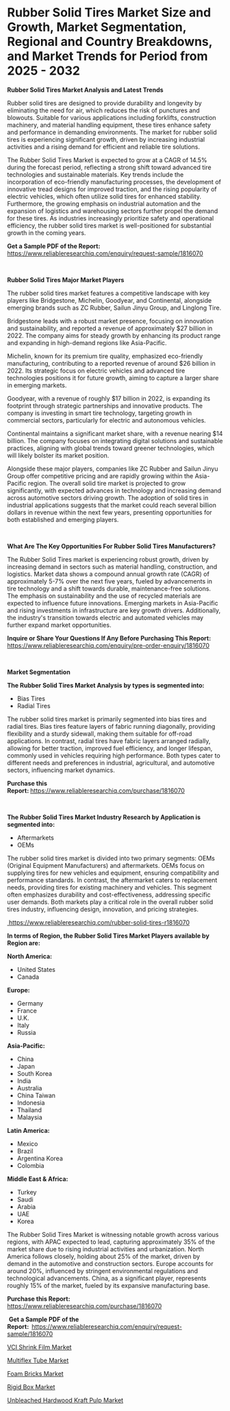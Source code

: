 <p><h1>Rubber Solid Tires Market Size and Growth, Market Segmentation, Regional and Country Breakdowns, and Market Trends for Period from 2025 -  2032</h1></p><p><strong>Rubber Solid Tires Market Analysis and Latest Trends</strong></p>
<p><p>Rubber solid tires are designed to provide durability and longevity by eliminating the need for air, which reduces the risk of punctures and blowouts. Suitable for various applications including forklifts, construction machinery, and material handling equipment, these tires enhance safety and performance in demanding environments. The market for rubber solid tires is experiencing significant growth, driven by increasing industrial activities and a rising demand for efficient and reliable tire solutions.</p><p>The Rubber Solid Tires Market is expected to grow at a CAGR of 14.5% during the forecast period, reflecting a strong shift toward advanced tire technologies and sustainable materials. Key trends include the incorporation of eco-friendly manufacturing processes, the development of innovative tread designs for improved traction, and the rising popularity of electric vehicles, which often utilize solid tires for enhanced stability. Furthermore, the growing emphasis on industrial automation and the expansion of logistics and warehousing sectors further propel the demand for these tires. As industries increasingly prioritize safety and operational efficiency, the rubber solid tires market is well-positioned for substantial growth in the coming years.</p></p>
<p><strong>Get a Sample PDF of the Report:&nbsp;</strong> <a href="https://www.reliableresearchiq.com/enquiry/request-sample/1816070?utm_campaign=1088&utm_medium=2&utm_source=Github&utm_content=ia&utm_term=30012025&utm_id=rubber-solid-tires">https://www.reliableresearchiq.com/enquiry/request-sample/1816070</a></p>
<p>&nbsp;</p>
<p><strong>Rubber Solid Tires Major Market Players</strong></p>
<p><p>The rubber solid tires market features a competitive landscape with key players like Bridgestone, Michelin, Goodyear, and Continental, alongside emerging brands such as ZC Rubber, Sailun Jinyu Group, and Linglong Tire. </p><p>Bridgestone leads with a robust market presence, focusing on innovation and sustainability, and reported a revenue of approximately $27 billion in 2022. The company aims for steady growth by enhancing its product range and expanding in high-demand regions like Asia-Pacific.</p><p>Michelin, known for its premium tire quality, emphasized eco-friendly manufacturing, contributing to a reported revenue of around $26 billion in 2022. Its strategic focus on electric vehicles and advanced tire technologies positions it for future growth, aiming to capture a larger share in emerging markets.</p><p>Goodyear, with a revenue of roughly $17 billion in 2022, is expanding its footprint through strategic partnerships and innovative products. The company is investing in smart tire technology, targeting growth in commercial sectors, particularly for electric and autonomous vehicles.</p><p>Continental maintains a significant market share, with a revenue nearing $14 billion. The company focuses on integrating digital solutions and sustainable practices, aligning with global trends toward greener technologies, which will likely bolster its market position.</p><p>Alongside these major players, companies like ZC Rubber and Sailun Jinyu Group offer competitive pricing and are rapidly growing within the Asia-Pacific region. The overall solid tire market is projected to grow significantly, with expected advances in technology and increasing demand across automotive sectors driving growth. The adoption of solid tires in industrial applications suggests that the market could reach several billion dollars in revenue within the next few years, presenting opportunities for both established and emerging players.</p></p>
<p>&nbsp;</p>
<p><strong>What Are The Key Opportunities For Rubber Solid Tires Manufacturers?</strong></p>
<p><p>The Rubber Solid Tires market is experiencing robust growth, driven by increasing demand in sectors such as material handling, construction, and logistics. Market data shows a compound annual growth rate (CAGR) of approximately 5-7% over the next five years, fueled by advancements in tire technology and a shift towards durable, maintenance-free solutions. The emphasis on sustainability and the use of recycled materials are expected to influence future innovations. Emerging markets in Asia-Pacific and rising investments in infrastructure are key growth drivers. Additionally, the industry's transition towards electric and automated vehicles may further expand market opportunities.</p></p>
<p><strong>Inquire or Share Your Questions If Any Before Purchasing This Report:</strong> <a href="https://www.reliableresearchiq.com/enquiry/pre-order-enquiry/1816070?utm_campaign=1088&utm_medium=2&utm_source=Github&utm_content=ia&utm_term=30012025&utm_id=rubber-solid-tires">https://www.reliableresearchiq.com/enquiry/pre-order-enquiry/1816070</a></p>
<p>&nbsp;</p>
<p><strong>Market Segmentation</strong></p>
<p><strong>The Rubber Solid Tires Market Analysis by types is segmented into:</strong></p>
<p><ul><li>Bias Tires</li><li>Radial Tires</li></ul></p>
<p><p>The rubber solid tires market is primarily segmented into bias tires and radial tires. Bias tires feature layers of fabric running diagonally, providing flexibility and a sturdy sidewall, making them suitable for off-road applications. In contrast, radial tires have fabric layers arranged radially, allowing for better traction, improved fuel efficiency, and longer lifespan, commonly used in vehicles requiring high performance. Both types cater to different needs and preferences in industrial, agricultural, and automotive sectors, influencing market dynamics.</p></p>
<p><strong>Purchase this Report:&nbsp;</strong><a href="https://www.reliableresearchiq.com/purchase/1816070?utm_campaign=1088&utm_medium=2&utm_source=Github&utm_content=ia&utm_term=30012025&utm_id=rubber-solid-tires">https://www.reliableresearchiq.com/purchase/1816070</a></p>
<p>&nbsp;</p>
<p><strong>The Rubber Solid Tires Market Industry Research by Application is segmented into:</strong></p>
<p><ul><li>Aftermarkets</li><li>OEMs</li></ul></p>
<p><p>The rubber solid tires market is divided into two primary segments: OEMs (Original Equipment Manufacturers) and aftermarkets. OEMs focus on supplying tires for new vehicles and equipment, ensuring compatibility and performance standards. In contrast, the aftermarket caters to replacement needs, providing tires for existing machinery and vehicles. This segment often emphasizes durability and cost-effectiveness, addressing specific user demands. Both markets play a critical role in the overall rubber solid tires industry, influencing design, innovation, and pricing strategies.</p></p>
<p><a href="https://www.reliableresearchiq.com/rubber-solid-tires-r1816070?utm_campaign=1088&utm_medium=2&utm_source=Github&utm_content=ia&utm_term=30012025&utm_id=rubber-solid-tires">&nbsp;https://www.reliableresearchiq.com/rubber-solid-tires-r1816070</a></p>
<p><strong>In terms of Region, the Rubber Solid Tires Market Players available by Region are:</strong></p>
<p>
    <p> <strong> North America: </strong>
        <ul>
            <li>United States</li>
            <li>Canada</li>
        </ul>
        </p> 
    <p> <strong> Europe: </strong>
        <ul>
            <li>Germany</li>
            <li>France</li>
            <li>U.K.</li>
            <li>Italy</li>
            <li>Russia</li>
        </ul>
        </p> 
    <p> <strong> Asia-Pacific: </strong>
        <ul>
            <li>China</li>
            <li>Japan</li>
            <li>South Korea</li>
            <li>India</li>
            <li>Australia</li>
            <li>China Taiwan</li>
            <li>Indonesia</li>
            <li>Thailand</li>
            <li>Malaysia</li>
        </ul>
        </p> 
    <p> <strong> Latin America: </strong>
        <ul>
            <li>Mexico</li>
            <li>Brazil</li>
            <li>Argentina Korea</li>
            <li>Colombia</li>
        </ul>
        </p> 
    <p> <strong> Middle East & Africa: </strong>
        <ul>
            <li>Turkey</li>
            <li>Saudi</li>
            <li>Arabia</li>
            <li>UAE</li>
            <li>Korea</li>
        </ul>
    </p>
    </p>
<p><p>The Rubber Solid Tires Market is witnessing notable growth across various regions, with APAC expected to lead, capturing approximately 35% of the market share due to rising industrial activities and urbanization. North America follows closely, holding about 25% of the market, driven by demand in the automotive and construction sectors. Europe accounts for around 20%, influenced by stringent environmental regulations and technological advancements. China, as a significant player, represents roughly 15% of the market, fueled by its expansive manufacturing base.</p></p>
<p><strong>Purchase this Report: </strong><a href="https://www.reliableresearchiq.com/purchase/1816070?utm_campaign=1088&utm_medium=2&utm_source=Github&utm_content=ia&utm_term=30012025&utm_id=rubber-solid-tires">https://www.reliableresearchiq.com/purchase/1816070</a></p>
<p>&nbsp;<strong>Get a Sample PDF of the Report:&nbsp;&nbsp;</strong><a href="https://www.reliableresearchiq.com/enquiry/request-sample/1816070?utm_campaign=1088&utm_medium=2&utm_source=Github&utm_content=ia&utm_term=30012025&utm_id=rubber-solid-tires">https://www.reliableresearchiq.com/enquiry/request-sample/1816070</a></p>
<p><strong></strong></p>
<p><p><a href="https://github.com/hillsmyung726/Market-Research-Report-List-1/blob/main/vci-shrink-film-market.md?utm_campaign=1088&utm_medium=2&utm_source=Github&utm_content=ia&utm_term=30012025&utm_id=rubber-solid-tires">VCI Shrink Film Market</a></p><p><a href="https://github.com/pearlinewhite4692/Market-Research-Report-List-1/blob/main/multiflex-tube-market.md?utm_campaign=1088&utm_medium=2&utm_source=Github&utm_content=ia&utm_term=30012025&utm_id=rubber-solid-tires">Multiflex Tube Market</a></p><p><a href="https://github.com/gerlttameka883615/Market-Research-Report-List-1/blob/main/foam-bricks-market.md?utm_campaign=1088&utm_medium=2&utm_source=Github&utm_content=ia&utm_term=30012025&utm_id=rubber-solid-tires">Foam Bricks Market</a></p><p><a href="https://github.com/NargisHussain75/Market-Research-Report-List-1/blob/main/rigid-box-market.md?utm_campaign=1088&utm_medium=2&utm_source=Github&utm_content=ia&utm_term=30012025&utm_id=rubber-solid-tires">Rigid Box Market</a></p><p><a href="https://github.com/FlorianWolf90/Market-Research-Report-List-1/blob/main/unbleached-hardwood-kraft-pulp-market.md?utm_campaign=1088&utm_medium=2&utm_source=Github&utm_content=ia&utm_term=30012025&utm_id=rubber-solid-tires">Unbleached Hardwood Kraft Pulp Market</a></p></p>